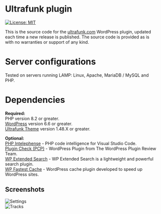 # **Ultrafunk plugin**

[![License: MIT](https://img.shields.io/badge/License-MIT-yellow.svg)](https://opensource.org/licenses/MIT)

This is the source code for the [ultrafunk.com](https://ultrafunk.com) WordPress plugin, updated each time a new release is published. The source code is provided as is with no warranties or support of any kind.

# Server configurations
Tested on servers running LAMP: Linux, Apache, MariaDB / MySQL and PHP.

# Dependencies
**Required:**  
PHP version 8.2 or greater.  
[WordPress](https://wordpress.org/download/) version 6.6 or greater.  
[Ultrafunk Theme](https://github.com/ultrafunk/ultrafunk-theme/) version 1.48.X or greater.  

**Optional:**  
[PHP Intelephense](https://intelephense.com/) - PHP code intelligence for Visual Studio Code.  
[Plugin Check (PCP)](https://wordpress.org/plugins/plugin-check/) - WordPress Plugin from The WordPress Plugin Review Team.  
[WP Extended Search](https://wordpress.org/plugins/wp-extended-search/) - WP Extended Search is a lightweight and powerful search plugin.  
[WP Fastest Cache](https://wordpress.org/plugins/wp-fastest-cache/) - WordPress cache plugin developed to speed up WordPress sites.  

## **Screenshots**  
![Settings](https://ultrafunk.com/wp-content/uploads/screenshots/ultrafunk-plugin_settings_1-46-22_02.png)  
![Tracks](https://ultrafunk.com/wp-content/uploads/screenshots/ultrafunk-plugin_tracks_1-46-22_02.png)  
